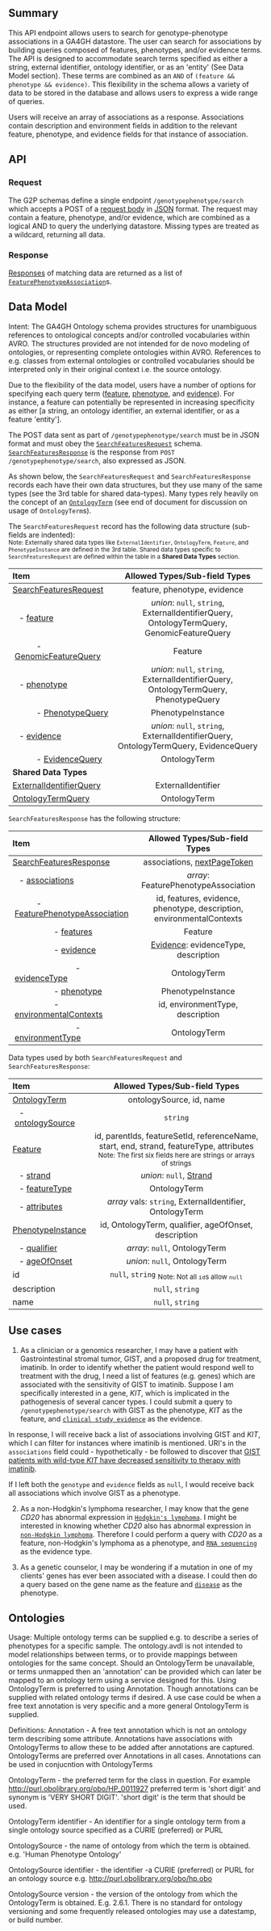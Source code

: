 ## Summary

This API endpoint allows users to search for genotype-phenotype associations in a GA4GH datastore. The user can search for associations by building queries composed of features, phenotypes, and/or evidence terms. The API is designed to accommodate search terms specified as either a string, external identifier, ontology identifier, or as an 'entity' (See Data Model section). These terms are combined as an `AND` of `(feature && phenotype && evidence)`. This flexibility in the schema allows a variety of data to be stored in the database and allows users to express a wide range of queries.

Users will receive an array of associations as a response. Associations contain description and environment fields in addition to the relevant feature, phenotype, and evidence fields for that instance of association.


## API

### Request
The G2P schemas define a single endpoint `/genotypephenotype/search` which accepts a POST of a [request body](https://github.com/ga4gh/schemas/blob/be171b00a5f164836dfd40ea5ae75ea56924d316/src/main/resources/avro/genotypephenotypemethods.avdl#L102) in [JSON](http://json.org/example.html) format. The request may contain a feature, phenotype, and/or evidence, which are combined as a logical AND to query the underlying datastore. Missing types are treated as a wildcard, returning all data.

### Response
[Responses](https://github.com/ga4gh/schemas/blob/be171b00a5f164836dfd40ea5ae75ea56924d316/src/main/resources/avro/genotypephenotypemethods.avdl#L130) of matching data are returned as a list of  [`FeaturePhenotypeAssociation`](https://github.com/ga4gh/schemas/blob/be171b00a5f164836dfd40ea5ae75ea56924d316/src/main/resources/avro/genotypephenotype.avdl#L132)s.

## Data Model

Intent:
The GA4GH Ontology schema provides structures for unambiguous references to ontological concepts and/or controlled vocabularies within AVRO. The structures provided are not intended for de novo modeling of ontologies, or representing complete ontologies within AVRO. References to e.g. classes from external ontologies or controlled vocabularies should be interpreted only in their original context i.e. the source ontology.
 
Due to the flexibility of the data model, users have a number of options for specifying each query term ([feature](https://github.com/ga4gh/schemas/blob/be171b00a5f164836dfd40ea5ae75ea56924d316/src/main/resources/avro/genotypephenotypemethods.avdl#L105), [phenotype](https://github.com/ga4gh/schemas/blob/be171b00a5f164836dfd40ea5ae75ea56924d316/src/main/resources/avro/genotypephenotypemethods.avdl#L108), and [evidence](https://github.com/ga4gh/schemas/blob/be171b00a5f164836dfd40ea5ae75ea56924d316/src/main/resources/avro/genotypephenotypemethods.avdl#L111)). For instance, a feature can potentially be represented in increasing specificity as either [a string, an ontology identifier, an external identifier, or as a feature 'entity'].

The POST data sent as part of `/genotypephenotype/search` must be in JSON format and must obey the [`SearchFeaturesRequest`](https://github.com/ga4gh/schemas/blob/be171b00a5f164836dfd40ea5ae75ea56924d316/src/main/resources/avro/genotypephenotypemethods.avdl#L102) schema. [`SearchFeaturesResponse`](https://github.com/ga4gh/schemas/blob/be171b00a5f164836dfd40ea5ae75ea56924d316/src/main/resources/avro/genotypephenotypemethods.avdl#L130) is the response from `POST /genotypephenotype/search`, also expressed as JSON.

As shown below, the `SearchFeaturesRequest` and `SearchFeaturesResponse` records each have their own data structures, but they use many of the same types (see the 3rd table for shared data-types). Many types rely heavily on the concept of an [`OntologyTerm`](https://github.com/ga4gh/schemas/blob/be171b00a5f164836dfd40ea5ae75ea56924d316/src/main/resources/avro/ontologies.avdl#L10) (see end of document for discussion on usage of `OntologyTerm`s).

The `SearchFeaturesRequest` record has the following data structure (sub-fields are indented):  
<sub>Note: Externally shared data types like `ExternalIdentifier`, `OntologyTerm`, `Feature`, and `PhenotypeInstance` are defined in the 3rd table. Shared data types specific to `SearchFeaturesRequest` are defined within the table in a **Shared Data Types** section.<sub/>

| Item  | Allowed Types/Sub-field Types |
| :------------ | :-----------: |
| [SearchFeaturesRequest](https://github.com/ga4gh/schemas/blob/be171b00a5f164836dfd40ea5ae75ea56924d316/src/main/resources/avro/genotypephenotypemethods.avdl#L102) | feature, phenotype, evidence |
| &nbsp;&nbsp;&nbsp;-&nbsp;[feature](https://github.com/ga4gh/schemas/blob/be171b00a5f164836dfd40ea5ae75ea56924d316/src/main/resources/avro/genotypephenotypemethods.avdl#L105) | *union*: `null`, `string`, ExternalIdentifierQuery, OntologyTermQuery, GenomicFeatureQuery |
| &nbsp;&nbsp;&nbsp;&nbsp;&nbsp;&nbsp;&nbsp;&nbsp;&nbsp;&nbsp;&nbsp;-&nbsp;[GenomicFeatureQuery](https://github.com/ga4gh/schemas/blob/be171b00a5f164836dfd40ea5ae75ea56924d316/src/main/resources/avro/genotypephenotypemethods.avdl#L46) | Feature |
| &nbsp;&nbsp;&nbsp;-&nbsp;[phenotype](https://github.com/ga4gh/schemas/blob/be171b00a5f164836dfd40ea5ae75ea56924d316/src/main/resources/avro/genotypephenotypemethods.avdl#L108) | *union*: `null`, `string`, ExternalIdentifierQuery, OntologyTermQuery, PhenotypeQuery |
| &nbsp;&nbsp;&nbsp;&nbsp;&nbsp;&nbsp;&nbsp;&nbsp;&nbsp;&nbsp;&nbsp;-&nbsp;[PhenotypeQuery](https://github.com/ga4gh/schemas/blob/be171b00a5f164836dfd40ea5ae75ea56924d316/src/main/resources/avro/genotypephenotypemethods.avdl#L54) | PhenotypeInstance |
| &nbsp;&nbsp;&nbsp;-&nbsp;[evidence](https://github.com/ga4gh/schemas/blob/be171b00a5f164836dfd40ea5ae75ea56924d316/src/main/resources/avro/genotypephenotypemethods.avdl#L111) | *union*: `null`, `string`, ExternalIdentifierQuery, OntologyTermQuery, EvidenceQuery |
| &nbsp;&nbsp;&nbsp;&nbsp;&nbsp;&nbsp;&nbsp;&nbsp;&nbsp;&nbsp;&nbsp;-&nbsp;[EvidenceQuery](https://github.com/ga4gh/schemas/blob/be171b00a5f164836dfd40ea5ae75ea56924d316/src/main/resources/avro/genotypephenotypemethods.avdl#L34) | OntologyTerm |
| **Shared Data Types** ||
| [ExternalIdentifierQuery](https://github.com/ga4gh/schemas/blob/be171b00a5f164836dfd40ea5ae75ea56924d316/src/main/resources/avro/genotypephenotypemethods.avdl#L69) | ExternalIdentifier |
| [OntologyTermQuery](https://github.com/ga4gh/schemas/blob/be171b00a5f164836dfd40ea5ae75ea56924d316/src/main/resources/avro/genotypephenotypemethods.avdl#L61) | OntologyTerm |

`SearchFeaturesResponse` has the following structure:

| Item  | Allowed Types/Sub-field Types |
| :------------ | :-----------: |
| [SearchFeaturesResponse](https://github.com/ga4gh/schemas/blob/be171b00a5f164836dfd40ea5ae75ea56924d316/src/main/resources/avro/genotypephenotypemethods.avdl#L130) | associations, [nextPageToken](https://github.com/ga4gh/schemas/blob/be171b00a5f164836dfd40ea5ae75ea56924d316/src/main/resources/avro/genotypephenotypemethods.avdl#L141) |
| &nbsp;&nbsp;&nbsp;-&nbsp;[associations](https://github.com/ga4gh/schemas/blob/be171b00a5f164836dfd40ea5ae75ea56924d316/src/main/resources/avro/genotypephenotypemethods.avdl#L134) | *array*: FeaturePhenotypeAssociation |
| &nbsp;&nbsp;&nbsp;&nbsp;&nbsp;&nbsp;&nbsp;&nbsp;&nbsp;&nbsp;&nbsp;-&nbsp;[FeaturePhenotypeAssociation](https://github.com/ga4gh/schemas/blob/be171b00a5f164836dfd40ea5ae75ea56924d316/src/main/resources/avro/genotypephenotype.avdl#L132) | id, features, evidence, phenotype, description, environmentalContexts |
| &nbsp;&nbsp;&nbsp;&nbsp;&nbsp;&nbsp;&nbsp;&nbsp;&nbsp;&nbsp;&nbsp;&nbsp;&nbsp;&nbsp;&nbsp;&nbsp;&nbsp;&nbsp;&nbsp;-&nbsp;[features](https://github.com/ga4gh/schemas/blob/be171b00a5f164836dfd40ea5ae75ea56924d316/src/main/resources/avro/genotypephenotype.avdl#L147) | Feature |
| &nbsp;&nbsp;&nbsp;&nbsp;&nbsp;&nbsp;&nbsp;&nbsp;&nbsp;&nbsp;&nbsp;&nbsp;&nbsp;&nbsp;&nbsp;&nbsp;&nbsp;&nbsp;&nbsp;-&nbsp;[evidence](https://github.com/ga4gh/schemas/blob/be171b00a5f164836dfd40ea5ae75ea56924d316/src/main/resources/avro/genotypephenotype.avdl#L153) | [Evidence](https://github.com/ga4gh/schemas/blob/be171b00a5f164836dfd40ea5ae75ea56924d316/src/main/resources/avro/genotypephenotype.avdl#L113): evidenceType, description |
| &nbsp;&nbsp;&nbsp;&nbsp;&nbsp;&nbsp;&nbsp;&nbsp;&nbsp;&nbsp;&nbsp;&nbsp;&nbsp;&nbsp;&nbsp;&nbsp;&nbsp;&nbsp;&nbsp;&nbsp;&nbsp;&nbsp;&nbsp;&nbsp;&nbsp;&nbsp;&nbsp;&nbsp;&nbsp;-&nbsp;[evidenceType](https://github.com/ga4gh/schemas/blob/be171b00a5f164836dfd40ea5ae75ea56924d316/src/main/resources/avro/genotypephenotype.avdl#L116) | OntologyTerm |
| &nbsp;&nbsp;&nbsp;&nbsp;&nbsp;&nbsp;&nbsp;&nbsp;&nbsp;&nbsp;&nbsp;&nbsp;&nbsp;&nbsp;&nbsp;&nbsp;&nbsp;&nbsp;&nbsp;-&nbsp;[phenotype](https://github.com/ga4gh/schemas/blob/be171b00a5f164836dfd40ea5ae75ea56924d316/src/main/resources/avro/genotypephenotype.avdl#L161) | PhenotypeInstance |
| &nbsp;&nbsp;&nbsp;&nbsp;&nbsp;&nbsp;&nbsp;&nbsp;&nbsp;&nbsp;&nbsp;&nbsp;&nbsp;&nbsp;&nbsp;&nbsp;&nbsp;&nbsp;&nbsp;-&nbsp;[environmentalContexts](https://github.com/ga4gh/schemas/blob/be171b00a5f164836dfd40ea5ae75ea56924d316/src/main/resources/avro/genotypephenotype.avdl#L49) | id, environmentType, description |
| &nbsp;&nbsp;&nbsp;&nbsp;&nbsp;&nbsp;&nbsp;&nbsp;&nbsp;&nbsp;&nbsp;&nbsp;&nbsp;&nbsp;&nbsp;&nbsp;&nbsp;&nbsp;&nbsp;&nbsp;&nbsp;&nbsp;&nbsp;&nbsp;&nbsp;&nbsp;&nbsp;&nbsp;&nbsp;-&nbsp;[environmentType](https://github.com/ga4gh/schemas/blob/be171b00a5f164836dfd40ea5ae75ea56924d316/src/main/resources/avro/genotypephenotype.avdl#L61) | OntologyTerm |


Data types used by both `SearchFeaturesRequest` and `SearchFeaturesResponse`:

| Item  | Allowed Types/Sub-field Types |
| :------------ | :-----------: |
| [OntologyTerm](https://github.com/ga4gh/schemas/blob/be171b00a5f164836dfd40ea5ae75ea56924d316/src/main/resources/avro/ontologies.avdl#L10) | ontologySource, id, name |
| &nbsp;&nbsp;&nbsp;-&nbsp;[ontologySource](https://github.com/ga4gh/schemas/blob/be171b00a5f164836dfd40ea5ae75ea56924d316/src/main/resources/avro/ontologies.avdl#L15) | `string` |
| [Feature](https://github.com/ga4gh/schemas/blob/be171b00a5f164836dfd40ea5ae75ea56924d316/src/main/resources/avro/sequenceAnnotations.avdl#L105) | id, parentIds, featureSetId, referenceName, start, end, strand, featureType, attributes <sub>Note: The first six fields here are strings or arrays of strings<sub/> |
| &nbsp;&nbsp;&nbsp;-&nbsp;[strand](https://github.com/ga4gh/schemas/blob/be171b00a5f164836dfd40ea5ae75ea56924d316/src/main/resources/avro/sequenceAnnotations.avdl#L134) | *union*: `null`, [Strand](https://github.com/ga4gh/schemas/blob/be171b00a5f164836dfd40ea5ae75ea56924d316/src/main/resources/avro/common.avdl#L13) |
| &nbsp;&nbsp;&nbsp;-&nbsp;[featureType](https://github.com/ga4gh/schemas/blob/be171b00a5f164836dfd40ea5ae75ea56924d316/src/main/resources/avro/sequenceAnnotations.avdl#L105) | OntologyTerm |
| &nbsp;&nbsp;&nbsp;-&nbsp;[attributes](https://github.com/ga4gh/schemas/blob/be171b00a5f164836dfd40ea5ae75ea56924d316/src/main/resources/avro/sequenceAnnotations.avdl#L54) | *array* vals: `string`, ExternalIdentifier, OntologyTerm |
| [PhenotypeInstance](https://github.com/ga4gh/schemas/blob/be171b00a5f164836dfd40ea5ae75ea56924d316/src/main/resources/avro/genotypephenotype.avdl#L77) | id, OntologyTerm, qualifier, ageOfOnset, description |
| &nbsp;&nbsp;&nbsp;-&nbsp;[qualifier](https://github.com/ga4gh/schemas/blob/be171b00a5f164836dfd40ea5ae75ea56924d316/src/main/resources/avro/genotypephenotype.avdl#L90) | *array*: `null`, OntologyTerm |
| &nbsp;&nbsp;&nbsp;-&nbsp;[ageOfOnset](https://github.com/ga4gh/schemas/blob/be171b00a5f164836dfd40ea5ae75ea56924d316/src/main/resources/avro/genotypephenotype.avdl#L97) | *union*: `null`, OntologyTerm |
| id | `null`, `string` <sub>Note: Not all `id`s allow `null`<sub/> |
| description | `null`, `string` |
| name | `null`, `string` |

## Use cases

1) As a clinician or a genomics researcher, I may have a patient with Gastrointestinal stromal tumor, GIST, and a proposed drug for treatment, imatinib. In order to identify whether the patient would respond well to treatment with the drug, I need a list of features (e.g. genes) which are associated with the sensitivity of GIST to imatinib. Suppose I am specifically interested in a gene, *KIT*, which is implicated in the pathogenesis of several cancer types. I could submit a query to `/genotypephenotype/search` with GIST as the phenotype, *KIT* as the feature, and [`clinical study evidence`](http://purl.obolibrary.org/obo/ECO_0000180) as the evidence.

In response, I will receive back a list of associations involving GIST and *KIT*, which I can filter for instances where imatinib is mentioned. URI's in the `associations` field could - hypothetically - be followed to discover that [GIST patients with wild-type *KIT* have decreased sensitivity to therapy with imatinib](http://www.ncbi.nlm.nih.gov/pmc/articles/PMC2651076/).

If I left both the `genotype` and `evidence` fields as `null`, I would receive back all associations which involve GIST as a phenotype.

2) As a non-Hodgkin's lymphoma researcher, I may know that the gene *CD20* has abnormal expression in [`Hodgkin's lymphoma`](http://purl.obolibrary.org/obo/DOID_8567). I might be interested in knowing whether *CD20* also has abnormal expression in [`non-Hodgkin lymphoma`](http://purl.obolibrary.org/obo/DOID_0060060). Therefore I could perform a query with *CD20* as a feature, non-Hodgkin's lymphoma as a phenotype, and [`RNA sequencing`](http://purl.obolibrary.org/obo/OBI_0001177) as the evidence type.

3) As a genetic counselor, I may be wondering if a mutation in one of my clients' genes has ever been associated with a disease. I could then do a query based on the gene name as the feature and [`disease`](http://purl.obolibrary.org/obo/DOID_4) as the phenotype.


## Ontologies

Usage:
Multiple ontology terms can be supplied e.g. to describe a series of phenotypes for a specific sample. The ontology.avdl is not intended to model relationships between terms, or to provide mappings between ontologies for the same concept. Should an OntologyTerm be unavailable, or terms unmapped then an 'annotation' can be provided which can later be mapped to an ontology term using a service designed for this. Using OntologyTerm is preferred to using Annotation. Though annotations can be supplied with related ontology terms if desired. A use case could be when a free text annotation is very specific and a more general OntologyTerm is supplied.

Definitions: 
Annotation - A free text annotation which is not an ontology term describing some attribute. Annotations have associations with OntologyTerms to allow these to be added after annotations are captured. OntologyTerms are preferred over Annotations in all cases. Annotations can be used in conjucntion with OntologyTerms

OntologyTerm - the preferred term for the class in question. For example http://purl.obolibrary.org/obo/HP_0011927 preferred term is 'short digit' and synonym is 'VERY SHORT DIGIT'. 'short digit' is the term that should be used.

OntologyTerm identifier - An identifier for a single ontology term from a single ontology source specified as a CURIE (preferred) or PURL

OntologySource - the name of ontology from which the term is obtained. e.g. 'Human Phenotype Ontology'

OntologySource identifier - the identifier -a CURIE (preferred) or PURL for an ontology source e.g. http://purl.obolibrary.org/obo/hp.obo

OntologySource version - the version of the ontology from which the OntologyTerm is obtained. E.g. 2.6.1. There is no standard for ontology versioning and some frequently released ontologies may use a datestamp, or build number.
